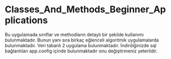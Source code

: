 # Classes_And_Methods_Beginner_Applications
Bu uygulamada sınıflar ve methodların detaylı bir şekilde kullanımı bulunmaktadır. 
Bunun yanı sıra birkaç eğlenceli algoritmik uygulamalarda bulunmaktadır.
Veri tabanlı 2 uygulama bulunmaktadır. İndirdiğinizde sql bağlantıları app.config içinde bulunmaktadır onu değiştirmeniz yeterlidir.
